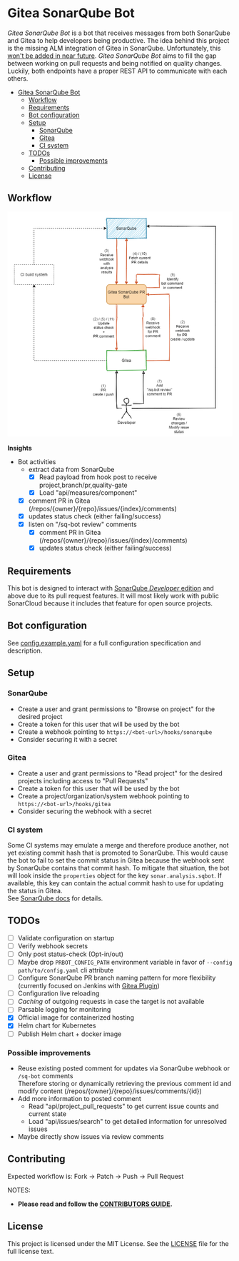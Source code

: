 # Gitea SonarQube Bot

_Gitea SonarQube Bot_ is a bot that receives messages from both SonarQube and Gitea to help developers 
being productive. The idea behind this project is the missing ALM integration of Gitea in SonarQube. Unfortunately, 
this [won't be added in near future](https://github.com/SonarSource/sonarqube/pull/3248#issuecomment-701334327). 
_Gitea SonarQube Bot_ aims to fill the gap between working on pull requests and being notified on quality changes. 
Luckily, both endpoints have a proper REST API to communicate with each others.

- [Gitea SonarQube Bot](#gitea-sonarqube-bot)
  - [Workflow](#workflow)
  - [Requirements](#requirements)
  - [Bot configuration](#bot-configuration)
  - [Setup](#setup)
    - [SonarQube](#sonarqube)
    - [Gitea](#gitea)
    - [CI system](#ci-system)
  - [TODOs](#todos)
    - [Possible improvements](#possible-improvements)
  - [Contributing](#contributing)
  - [License](#license)

## Workflow

![Workflow](docs/workflow.png)

**Insights**

- Bot activities
    - extract data from SonarQube
        - [x] Read payload from hook post to receive project,branch/pr,quality-gate
        - [x] Load "api/measures/component"
    - [x] comment PR in Gitea (/repos/{owner}/{repo}/issues/{index}/comments)
    - [x] updates status check (either failing/success)
    - [x] listen on "/sq-bot review" comments
      - [x] comment PR in Gitea (/repos/{owner}/{repo}/issues/{index}/comments)
      - [x] updates status check (either failing/success)

## Requirements

This bot is designed to interact with [SonarQube _Developer_ edition](https://www.sonarsource.com/plans-and-pricing/) and above due to its pull request features. It will most likely work with public SonarCloud because it includes that feature for open source projects.

## Bot configuration

See [config.example.yaml](config/config.example.yaml) for a full configuration specification and description.

## Setup

### SonarQube

- Create a user and grant permissions to "Browse on project" for the desired project
- Create a token for this user that will be used by the bot
- Create a webhook pointing to `https://<bot-url>/hooks/sonarqube`
- Consider securing it with a secret

### Gitea

- Create a user and grant permissions to "Read project" for the desired projects including access to "Pull Requests"
- Create a token for this user that will be used by the bot
- Create a project/organization/system webhook pointing to `https://<bot-url>/hooks/gitea`
- Consider securing the webhook with a secret

### CI system

Some CI systems may emulate a merge and therefore produce another, not yet existing commit hash that is promoted to SonarQube. 
This would cause the bot to fail to set the commit status in Gitea because the webhook sent by SonarQube contains that commit hash. 
To mitigate that situation, the bot will look inside the `properties` object for the key `sonar.analysis.sqbot`. If available, this 
key can contain the actual commit hash to use for updating the status in Gitea.  
See [SonarQube docs](https://docs.sonarqube.org/latest/project-administration/webhooks) for details.

## TODOs

- [ ] Validate configuration on startup
- [ ] Verify webhook secrets
- [ ] Only post status-check (Opt-in/out)
- [ ] Maybe drop `PRBOT_CONFIG_PATH` environment variable in favor of `--config path/to/config.yaml` cli attribute
- [ ] Configure SonarQube PR branch naming pattern for more flexibility (currently focused on Jenkins with [Gitea Plugin](https://github.com/jenkinsci/gitea-plugin))
- [ ] Configuration live reloading
- [ ] _Caching_ of outgoing requests in case the target is not available
- [ ] Parsable logging for monitoring
- [x] Official image for containerized hosting
- [x] Helm chart for Kubernetes
- [ ] Publish Helm chart + docker image

### Possible improvements

- Reuse existing posted comment for updates via SonarQube webhook or `/sq-bot` comments  
Therefore storing or dynamically retrieving the previous comment id and modify content (/repos/{owner}/{repo}/issues/comments/{id})
- Add more information to posted comment
  - Read "api/project_pull_requests" to get current issue counts and current state
  - Load "api/issues/search" to get detailed information for unresolved issues
- Maybe directly show issues via review comments

## Contributing

Expected workflow is: Fork -> Patch -> Push -> Pull Request

NOTES:

- **Please read and follow the [CONTRIBUTORS GUIDE](CONTRIBUTING.md).**

## License

This project is licensed under the MIT License. See the [LICENSE](LICENSE) file for the full license text.
